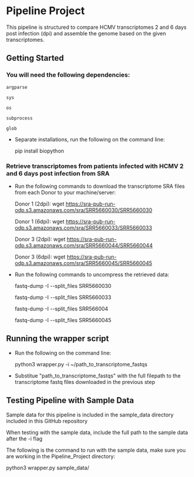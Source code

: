 # Pipeline Project
This pipeline is structured to compare HCMV transcriptomes 2 and 6 days post infection (dpi) and assemble the genome based on the given transcriptomes.

## Getting Started
### You will need the following dependencies:
    argparse

    sys

    os

    subprocess

    glob

- Separate installations, run the following on the command line:

    pip install biopython

### Retrieve transcriptomes from patients infected with HCMV 2 and 6 days post infection from SRA

- Run the following commands to download the transcriptome SRA files from each Donor to your machine/server:

    Donor 1 (2dpi): wget https://sra-pub-run-odp.s3.amazonaws.com/sra/SRR5660030/SRR5660030

    Donor 1 (6dpi): wget https://sra-pub-run-odp.s3.amazonaws.com/sra/SRR5660033/SRR5660033

    Donor 3 (2dpi): wget https://sra-pub-run-odp.s3.amazonaws.com/sra/SRR5660044/SRR5660044

    Donor 3 (6dpi): wget https://sra-pub-run-odp.s3.amazonaws.com/sra/SRR5660045/SRR5660045

- Run the following commands to uncompress the retrieved data:

    fastq-dump -I --split_files SRR5660030

    fastq-dump -I --split_files SRR5660033

    fastq-dump -I --split_files SRR566004

    fastq-dump -I --split_files SRR5660045

## Running the wrapper script

- Run the following on the command line:

    python3 wrapper.py -i ~/path_to_transcriptome_fastqs

- Substitue "path_to_transcriptome_fastqs" with the full filepath to the transcriptome fastq files downloaded in the previous step

## Testing Pipeline with Sample Data

Sample data for this pipeline is included in the sample_data directory included in this GitHub repository

When testing with the sample data, include the full path to the sample data after the -i flag

The following is the command to run with the sample data, make sure you are working in the Pipeline_Project directory:

python3 wrapper.py sample_data/
